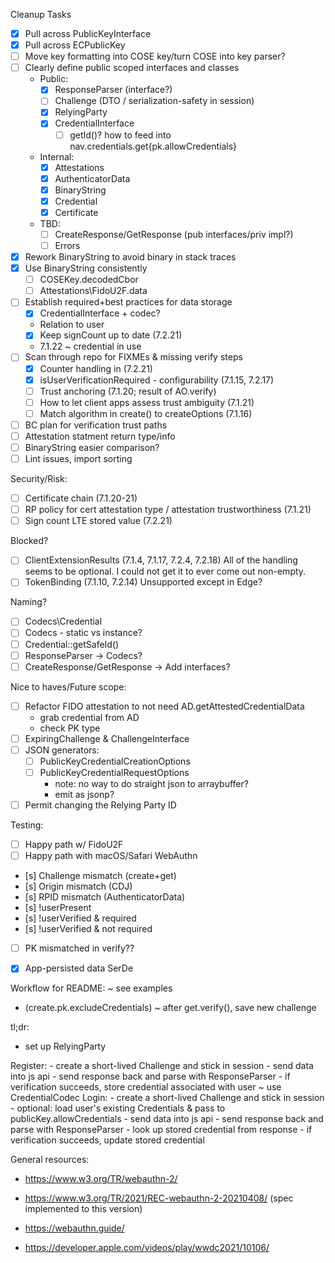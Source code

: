 Cleanup Tasks

- [x] Pull across PublicKeyInterface
- [x] Pull across ECPublicKey
- [ ] Move key formatting into COSE key/turn COSE into key parser?
- [ ] Clearly define public scoped interfaces and classes
  - Public:
    - [x] ResponseParser (interface?)
    - [ ] Challenge (DTO / serialization-safety in session)
    - [x] RelyingParty
    - [x] CredentialInterface
      - [ ] getId()? how to feed into nav.credentials.get{pk.allowCredentials}
  - Internal:
    - [x] Attestations
    - [x] AuthenticatorData
    - [x] BinaryString
    - [x] Credential
    - [x] Certificate
  - TBD:
    - [ ] CreateResponse/GetResponse (pub interfaces/priv impl?)
    - [ ] Errors
- [x] Rework BinaryString to avoid binary in stack traces
- [x] Use BinaryString consistently
  - [ ] COSEKey.decodedCbor
  - [ ] Attestations\FidoU2F.data
- [ ] Establish required+best practices for data storage
  - [x] CredentialInterface + codec?
  - Relation to user
  - [x] Keep signCount up to date (7.2.21)
  - 7.1.22 ~ credential in use
- [ ] Scan through repo for FIXMEs & missing verify steps
  - [x] Counter handling in (7.2.21)
  - [x] isUserVerificationRequired - configurability (7.1.15, 7.2.17)
  - [ ] Trust anchoring (7.1.20; result of AO.verify)
  - [ ] How to let client apps assess trust ambiguity (7.1.21)
  - [ ] Match algorithm in create() to createOptions (7.1.16)
- [ ] BC plan for verification trust paths
- [ ] Attestation statment return type/info
- [ ] BinaryString easier comparison?
- [ ] Lint issues, import sorting

Security/Risk:
- [ ] Certificate chain (7.1.20-21)
- [ ] RP policy for cert attestation type / attestation trustworthiness (7.1.21)
- [ ] Sign count LTE stored value (7.2.21)

Blocked?
- [ ] ClientExtensionResults (7.1.4, 7.1.17, 7.2.4, 7.2.18)
    All of the handling seems to be optional. I could not get it to ever come out non-empty.
- [ ] TokenBinding (7.1.10, 7.2.14)
    Unsupported except in Edge?

Naming?
- [ ] Codecs\Credential
- [ ] Codecs - static vs instance?
- [ ] Credential::getSafeId()
- [ ] ResponseParser -> Codecs?
- [ ] CreateResponse/GetResponse -> Add interfaces?

Nice to haves/Future scope:
- [ ] Refactor FIDO attestation to not need AD.getAttestedCredentialData
    - grab credential from AD
    - check PK type
- [ ] ExpiringChallenge & ChallengeInterface
- [ ] JSON generators:
  - [ ] PublicKeyCredentialCreationOptions
  - [ ] PublicKeyCredentialRequestOptions
      - note: no way to do straight json to arraybuffer?
      - emit as jsonp?
- [ ] Permit changing the Relying Party ID

Testing:
- [ ] Happy path w/ FidoU2F
- [ ] Happy path with macOS/Safari WebAuthn
- [s] Challenge mismatch (create+get)
- [s] Origin mismatch (CDJ)
- [s] RPID mismatch (AuthenticatorData)
- [s] !userPresent
- [s] !userVerified & required
- [s] !userVerified & not required
- [ ] PK mismatched in verify??
- [x] App-persisted data SerDe


Workflow for README:
~ see examples
  - (create.pk.excludeCredentials)
~ after get.verify(), save new challenge

tl;dr:
- set up RelyingParty

Register:
    - create a short-lived Challenge and stick in session
    - send data into js api
    - send response back and parse with ResponseParser
    - if verification succeeds, store credential associated with user ~ use CredentialCodec
Login:
    - create a short-lived Challenge and stick in session
    - optional: load user's existing Credentials & pass to publicKey.allowCredentials
    - send data into js api
    - send response back and parse with ResponseParser
    - look up stored credential from response
    - if verification succeeds, update stored credential


General resources:
- https://www.w3.org/TR/webauthn-2/
- https://www.w3.org/TR/2021/REC-webauthn-2-20210408/ (spec implemented to this version)
- https://webauthn.guide/

- https://developer.apple.com/videos/play/wwdc2021/10106/
